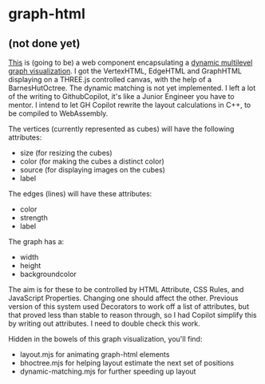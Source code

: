 # graph-html
## (not done yet)

[This](https://mooreolith.github.io/graph-html) is (going to be) a web component encapsulating a [dynamic multilevel graph visualization](https://arxiv.org/abs/0712.1549). 
I got the VertexHTML, EdgeHTML and GraphHTML displaying on a THREE.js controlled canvas, with the help of a BarnesHutOctree. 
The dynamic matching is not yet implemented. I left a lot of the writing to GithubCopilot, it's like a Junior Engineer you have to mentor. 
I intend to let GH Copilot rewrite the layout calculations in C++, to be compiled to WebAssembly.

The vertices (currently represented as cubes) will have the following attributes:
* size (for resizing the cubes)
* color (for making the cubes a distinct color)
* source (for displaying images on the cubes)
* label

The edges (lines) will have these attributes:
* color
* strength
* label

The graph has a:
* width
* height
* backgroundcolor

The aim is for these to be controlled by HTML Attribute, CSS Rules, and JavaScript Properties. Changing one should affect the other.
Previous version of this system used Decorators to work off a list of attributes, but that proved less than stable to reason through, 
so I had Copilot simplify this by writing out attributes. I need to double check this work. 

Hidden in the bowels of this graph visualization, you'll find:
* layout.mjs for animating graph-html elements
* bhoctree.mjs for helping layout estimate the next set of positions
* dynamic-matching.mjs for further speeding up layout


